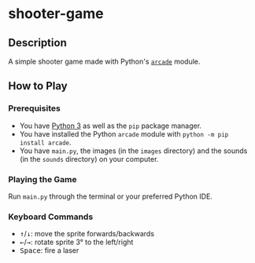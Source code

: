 # shooter-game
## Description
A simple shooter game made with Python's [`arcade`](https://arcade.academy/) module.
## How to Play
### Prerequisites
- You have [Python 3](https://python.org) as well as the `pip` package manager.
- You have installed the Python `arcade` module with `python -m pip install arcade`.
- You have `main.py`, the images (in the `images` directory) and the sounds (in the `sounds` directory) on your computer.
### Playing the Game 
Run `main.py` through the terminal or your preferred Python IDE.
### Keyboard Commands
- <kbd>&#8593;</kbd>/<kbd>&#8595;</kbd>: move the sprite forwards/backwards
- <kbd>&#8592;</kbd>/<kbd>&#8594;</kbd>: rotate sprite 3&#176; to the left/right
- <kbd>Space</kbd>: fire a laser